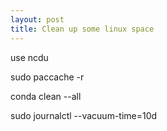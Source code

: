 ```yaml
---
layout: post
title: Clean up some linux space
---
```



use ncdu


sudo paccache -r

conda clean --all


sudo journalctl --vacuum-time=10d